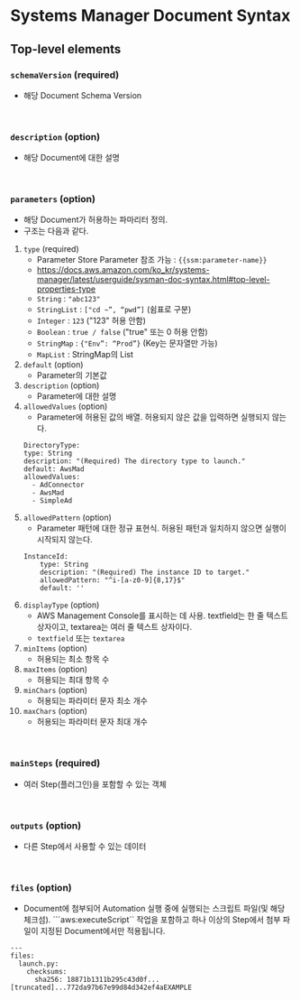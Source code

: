 # Systems Manager Document Syntax

## Top-level elements
### ```schemaVersion``` (required)
* 해당 Document Schema Version
</br>

### ```description``` (option)
* 해당 Document에 대한 설명
</br>

### ```parameters``` (option)
* 해당 Document가 허용하는 파마리터 정의.
* 구조는 다음과 같다.
1. ```type``` (required)
    * Parameter Store Parameter 참조 가능 : ```{{ssm:parameter-name}}```
    * https://docs.aws.amazon.com/ko_kr/systems-manager/latest/userguide/sysman-doc-syntax.html#top-level-properties-type
    * ```String``` : ```"abc123"```
    * ```StringList``` : ```["cd ~”, “pwd”]``` (쉼표로 구분)
    * ```Integer``` : ```123``` ("123" 허용 안함)
    * ```Boolean``` : ```true / false``` ("true" 또는 0 허용 안함)
    * ```StringMap``` : ```{"Env”: “Prod”}``` (Key는 문자열만 가능)
    * ```MapList``` : StringMap의 List
2. ```default``` (option)
    * Parameter의 기본값
3. ```description``` (option)
    * Parameter에 대한 설명
4. ```allowedValues``` (option)
    * Parameter에 허용된 값의 배열. 허용되지 않은 값을 입력하면 실행되지 않는다.
    ```
    DirectoryType:
    type: String
    description: "(Required) The directory type to launch."
    default: AwsMad
    allowedValues:
      - AdConnector
      - AwsMad
      - SimpleAd
    ```
5. ```allowedPattern``` (option)
    * Parameter 패턴에 대한 정규 표현식. 허용된 패턴과 일치하지 않으면 실행이 시작되지 않는다.
    ```
    InstanceId:
        type: String
        description: "(Required) The instance ID to target."
        allowedPattern: "^i-[a-z0-9]{8,17}$"
        default: ''
    ```
6. ```displayType``` (option)
    * AWS Management Console를 표시하는 데 사용. textfield는 한 줄 텍스트 상자이고, textarea는 여러 줄 텍스트 상자이다.
    * ```textfield``` 또는 ```textarea```
7. ```minItems``` (option)
    * 허용되는 최소 항목 수
8. ```maxItems``` (option)
    * 허용되는 최대 항목 수
9.  ```minChars``` (option)
    * 허용되는 파라미터 문자 최소 개수
10. ```maxChars``` (option)
    * 허용되는 파라미터 문자 최대 개수
</br>

### ```mainSteps``` (required)
* 여러 Step(플러그인)을 포함할 수 있는 객체
</br>

### ```outputs``` (option)
* 다른 Step에서 사용할 수 있는 데이터
</br>

### ```files``` (option)
*  Document에 첨부되어 Automation 실행 중에 실행되는 스크립트 파일(및 해당 체크섬). ```aws:executeScript`` 작업을 포함하고 하나 이상의 Step에서 첨부 파일이 지정된 Document에서만 적용됩니다.
```
---
files:
  launch.py:
    checksums:
      sha256: 18871b1311b295c43d0f...[truncated]...772da97b67e99d84d342ef4aEXAMPLE

```
</br>




